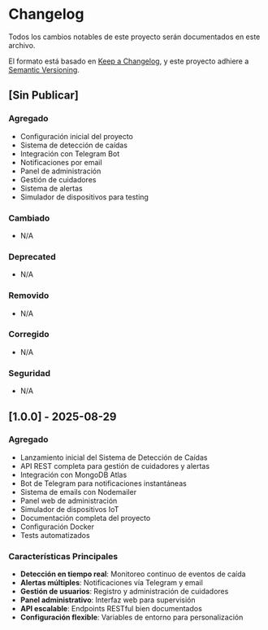 # Changelog

Todos los cambios notables de este proyecto serán documentados en este archivo.

El formato está basado en [Keep a Changelog](https://keepachangelog.com/en/1.0.0/),
y este proyecto adhiere a [Semantic Versioning](https://semver.org/spec/v2.0.0.html).

## [Sin Publicar]

### Agregado
- Configuración inicial del proyecto
- Sistema de detección de caídas
- Integración con Telegram Bot
- Notificaciones por email
- Panel de administración
- Gestión de cuidadores
- Sistema de alertas
- Simulador de dispositivos para testing

### Cambiado
- N/A

### Deprecated
- N/A

### Removido
- N/A

### Corregido
- N/A

### Seguridad
- N/A

## [1.0.0] - 2025-08-29

### Agregado
- Lanzamiento inicial del Sistema de Detección de Caídas
- API REST completa para gestión de cuidadores y alertas
- Integración con MongoDB Atlas
- Bot de Telegram para notificaciones instantáneas
- Sistema de emails con Nodemailer
- Panel web de administración
- Simulador de dispositivos IoT
- Documentación completa del proyecto
- Configuración Docker
- Tests automatizados

### Características Principales
- **Detección en tiempo real**: Monitoreo continuo de eventos de caída
- **Alertas múltiples**: Notificaciones vía Telegram y email
- **Gestión de usuarios**: Registro y administración de cuidadores
- **Panel administrativo**: Interfaz web para supervisión
- **API escalable**: Endpoints RESTful bien documentados
- **Configuración flexible**: Variables de entorno para personalización

